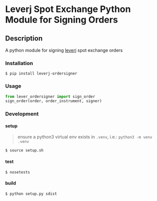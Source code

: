 # Leverj Spot Exchange Python Module for Signing Orders

## Description

A python module for signing [leverj](https://leverj.io) spot exchange orders

### Installation
```shell
$ pip install leverj-ordersigner
```

### Usage
```python
from lever_ordersigner import sign_order
sign_order(order, order_instrument, signer)
```


### Development

#### setup
> ensure a python3 virtual env exists in `.venv`, i.e.: `python3 -m venv .venv`
```shell
$ source setup.sh
```

#### test
```shell
$ nosetests
```

#### build
```shell
$ python setup.py sdist
```

